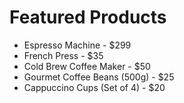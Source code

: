 # Featured Products

- Espresso Machine - $299
- French Press - $35
- Cold Brew Coffee Maker - $50
- Gourmet Coffee Beans (500g) - $25
- Cappuccino Cups (Set of 4) - $20

